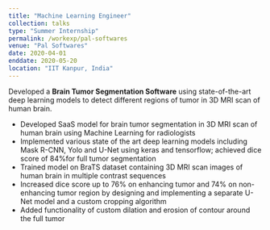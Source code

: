 ```yaml
---
title: "Machine Learning Engineer" 
collection: talks
type: "Summer Internship"
permalink: /workexp/pal-softwares
venue: "Pal Softwares"
date: 2020-04-01
enddate: 2020-05-20
location: "IIT Kanpur, India"
---
```


<!-- [Swachta Mitra](https://2020.techkriti.org/) playstore app link-->
Developed a **Brain Tumor Segmentation Software** using state-of-the-art deep learning models to detect different regions of tumor in 3D MRI scan of human brain.

* Developed SaaS model for brain tumor segmentation in 3D MRI scan of human brain using Machine Learning for radiologists 
* Implemented various state of the art deep learning models including Mask R-CNN, Yolo and U-Net using keras and tensorflow; achieved dice score of 84%for full tumor segmentation 
* Trained model on BraTS dataset containing 3D MRI scan images of human brain in multiple contrast sequences 
* Increased dice score up to 76% on enhancing tumor and 74% on non-enhancing tumor region by designing and implementing a separate U-Net model and a custom cropping algorithm 
* Added functionality of custom dilation and erosion of contour around the full tumor 
